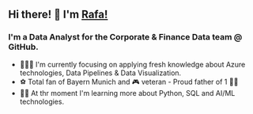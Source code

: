 ## Hi there! 👋 I'm [Rafa!](https://github.com/rklie)

### I'm a Data Analyst for the Corporate & Finance Data team @ GitHub.

- 👨🏻‍💻 I'm currently focusing on applying fresh knowledge about Azure technologies, Data Pipelines & Data Visualization. 
- ⚽ Total fan of Bayern Munich and 🎮 veteran - Proud father of 1 👧🏼
- 💪🏻 At thr moment I'm learning more about Python, SQL and AI/ML technologies. 
